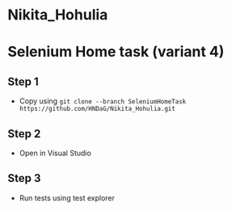 # Nikita_Hohulia
# Selenium Home task (variant 4) 

## Step 1
- Copy using ```git clone --branch SeleniumHomeTask https://github.com/HNDaG/Nikita_Hohulia.git```

## Step 2
- Open in Visual Studio

## Step 3
- Run tests using test explorer
